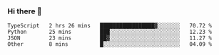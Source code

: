 ### Hi there 👋

<!--START_SECTION:waka-->

```text
TypeScript   2 hrs 26 mins   █████████████████▓░░░░░░░   70.72 %
Python       25 mins         ███░░░░░░░░░░░░░░░░░░░░░░   12.23 %
JSON         23 mins         ██▓░░░░░░░░░░░░░░░░░░░░░░   11.27 %
Other        8 mins          █░░░░░░░░░░░░░░░░░░░░░░░░   04.09 %
```

<!--END_SECTION:waka-->
